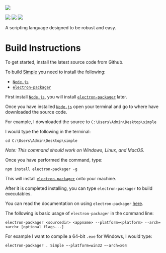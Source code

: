 ![](https://github.com/alamshafil/simple/blob/master/logo-full-black.png)


[![](https://api.travis-ci.com/alamshafil/simple.svg?branch=master)](https://travis-ci.com/alamshafil/simple)
[![](https://david-dm.org/alamshafil/simple.svg)](https://david-dm.org/alamshafil/simple)
[![](https://snyk.io/test/github/alamshafil/simple/badge.svg)](https://snyk.io/test/github/alamshafil/simple)

A scripting language designed to be robust and easy.

# Build Instructions
To get started, install the latest source code from Github.

To build [Simple](https://github.com/alamshafil/simple/) you need to install the following:
* [`Node.js`](https://nodejs.org/)
* [`electron-packager`](https://github.com/electron/electron-packager)

First install [`Node.js`](https://nodejs.org/), you will install [`electron-packager`](https://github.com/electron/electron-packager) later.

Once you have installed [`Node.js`](https://nodejs.org/) open your terminal and go to where have downloaded the source code.

For example, I downloaded the source to `C:\Users\Admin\Desktop\simple` 

I would type the following in the terminal:
```
cd C:\Users\Admin\Desktop\simple
```
*Note: This command should work on Windows, Linux, and MacOS.*

Once you have performed the command, type:
```
npm install electron-packager -g
```

This will install [`electron-packager`](https://github.com/electron/electron-packager) onto your machine.

After it is completed installing, you can type `electron-packager` to build executables.

You can read the documentation on using `electron-packager` [here](https://github.com/electron/electron-packager).

The following is basic usage of `electron-packager` in the command line:
```
electron-packager <sourcedir> <appname> --platform=<platform> --arch=<arch> [optional flags...]
```

For example I want to compile a 64-bit `.exe` for Windows, I would type:

```
electron-packager . Simple —-platform=win32 —-arch=x64
```







